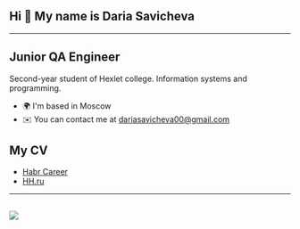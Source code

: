 ## Hi 👋 My name is Daria Savicheva
----------------

Junior QA Engineer
-----------

Second-year student of Hexlet college. Information systems and programming.

* 🌍  I'm based in Moscow
* ✉️  You can contact me at [dariasavicheva00@gmail.com](mailto:dariasavicheva00@gmail.com)


## My CV

- [Habr Career](https://career.habr.com/dariasavicheva)
- [HH.ru](https://hh.ru/resume/0d2d218eff09a2486e0039ed1f4d4b5a496854)
----------------
## 
<img src="https://www.codewars.com/users/DariaSavicheva/badges/small"> 

